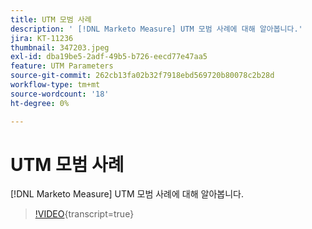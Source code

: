 ```yaml
---
title: UTM 모범 사례
description: ' [!DNL Marketo Measure] UTM 모범 사례에 대해 알아봅니다.'
jira: KT-11236
thumbnail: 347203.jpeg
exl-id: dba19be5-2adf-49b5-b726-eecd77e47aa5
feature: UTM Parameters
source-git-commit: 262cb13fa02b32f7918ebd569720b80078c2b28d
workflow-type: tm+mt
source-wordcount: '18'
ht-degree: 0%

---
```


# UTM 모범 사례

[!DNL Marketo Measure] UTM 모범 사례에 대해 알아봅니다.

>[!VIDEO](https://video.tv.adobe.com/v/3422304/?learn=on&captions=kor){transcript=true}

